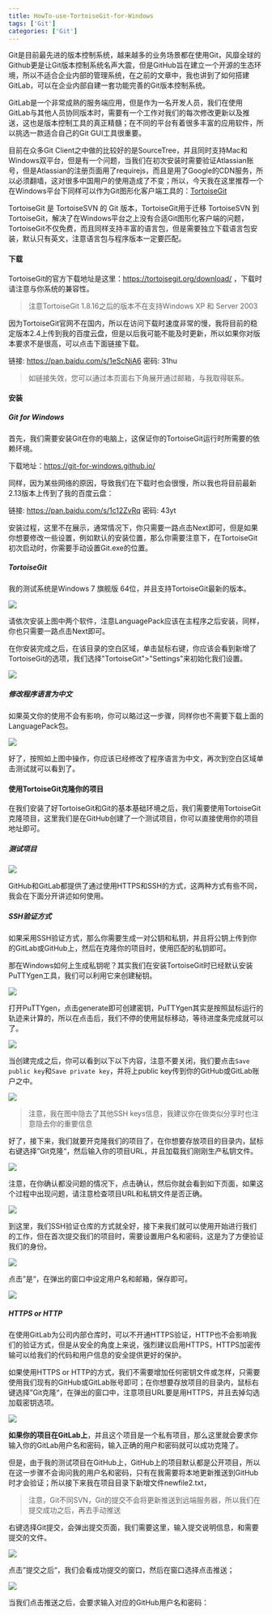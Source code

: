 ```yaml
---
title: HowTo-use-TortoiseGit-for-Windows
tags: ['Git']
categories: ['Git']
---
```


Git是目前最先进的版本控制系统，越来越多的业务场景都在使用Git，风靡全球的Github更是让Git版本控制系统名声大震，但是GitHub旨在建立一个开源的生态环境，所以不适合企业内部的管理系统，在之前的文章中，我也讲到了如何搭建GitLab，可以在企业内部自建一套功能完善的Git版本控制系统。

GitLab是一个非常成熟的服务端应用，但是作为一名开发人员，我们在使用GitLab与其他人员协同版本时，需要有一个工作对我们的每次修改更新以及推送，这也是版本控制工具的真正精髓；在不同的平台有着很多丰富的应用软件，所以挑选一款适合自己的Git GUI工具很重要。

目前在众多Git Client之中做的比较好的是SourceTree，并且同时支持Mac和Windows双平台，但是有一个问题，当我们在初次安装时需要验证Atlassian账号，但是Atlassian的注册页面用了requirejs，而且是用了Google的CDN服务，所以必须翻墙，这对很多中国用户的使用造成了不变；所以，今天我在这里推荐一个在Windows平台下同样可以作为Git图形化客户端工具的：[TortoiseGit][1]



TortoiseGit 是 TortoiseSVN 的 Git 版本，TortoiseGit用于迁移 TortoiseSVN 到 TortoiseGit，解决了在Windows平台之上没有合适Git图形化客户端的问题，TortoiseGit不仅免费，而且同样支持丰富的语言包，但是需要独立下载语言包安装，默认只有英文，注意语言包与程序版本一定要匹配。

#### 下载

TortoiseGit的官方下载地址是这里：https://tortoisegit.org/download/ ，下载时请注意与你系统的兼容性。

> 注意TortoiseGit 1.8.16之后的版本不在支持Windows XP 和 Server 2003

因为TortoiseGit官网不在国内，所以在访问下载时速度非常的慢，我将目前的稳定版本2.4上传到我的百度云盘，但是以后我可能不能及时更新，所以如果你对版本要求不是很高，可以点击下面链接下载。

链接: https://pan.baidu.com/s/1eScNjA6 密码: 31hu

> 如链接失效，您可以通过本页面右下角展开通过邮箱，与我取得联系。

#### 安装

##### Git for Windows

首先，我们需要安装Git在你的电脑上，这保证你的TortoiseGit运行时所需要的依赖环境。

下载地址：https://git-for-windows.github.io/

同样，因为某些网络的原因，导致我们在下载时也会很慢，所以我也将目前最新2.13版本上传到了我的百度云盘：

链接: https://pan.baidu.com/s/1c12ZvRq 密码: 43yt

安装过程，这里不在展示，通常情况下，你只需要一路点击Next即可，但是如果你想要修改一些设置，例如默认的安装位置，那么你需要注意下，在TortoiseGit初次启动时，你需要手动设置Git.exe的位置。

##### TortoiseGit

我的测试系统是Windows 7 旗舰版 64位，并且支持TortoiseGit最新的版本。

![][image-1]

请依次安装上图中两个软件，注意LanguagePack应该在主程序之后安装，同样，你也只需要一路点击Next即可。

在你安装完成之后，在该目录的空白区域，单击鼠标右键，你应该会看到新增了TortoiseGit的选项，我们选择"TortoiseGit"\>"Settings"来初始化我们设置。

![][image-2]



##### 修改程序语言为中文

如果英文你的使用不会有影响，你可以略过这一步骤，同样你也不需要下载上面的LanguagePack包。

![][image-3]

好了，按照如上图中操作，你应该已经修改了程序语言为中文，再次到空白区域单击测试就可以看到了。



#### 使用TortoiseGit克隆你的项目

在我们安装了好TortoiseGit和Git的基本基础环境之后，我们需要使用TortoiseGit克隆项目，这里我们是在GitHub创建了一个测试项目，你可以直接使用你的项目地址即可。

##### 测试项目

![][image-4]

GitHub和GitLab都提供了通过使用HTTPS和SSH的方式，这两种方式有些不同，我会在下面分开讲述如何使用。

##### SSH验证方式

如果采用SSH验证方式，那么你需要生成一对公钥和私钥，并且将公钥上传到你的GitLab或GitHub上，然后在克隆你的项目时，使用匹配的私钥即可。

那在Windows如何上生成私钥呢？其实我们在安装TortoiseGit时已经默认安装PuTTYgen工具，我们可以利用它来创建秘钥。

![][image-5]

打开PuTTYgen，点击generate即可创建密钥，PuTTYgen其实是按照鼠标运行的轨迹来计算的，所以在点击后，我们不停的使用鼠标移动，等待进度条完成就可以了。

![][image-6]

当创建完成之后，你可以看到以下以下内容，注意不要关闭，我们要点击<code>Save public key</code>和<code>Save private key</code>，并将上public key传到你的GitHub或GitLab账户之中。

![][image-7]

> 注意，我在图中隐去了其他SSH keys信息，我建议你在做类似分享时也注意隐去你的重要信息

好了，接下来，我们就要开克隆我们的项目了，在你想要存放项目的目录内，鼠标右键选择”Git克隆“，然后输入你的项目URL，并且加载我们刚刚生产私钥文件。

![][image-8]

注意，在你确认都没问题的情况下，点击确认，然后你就会看到如下页面，如果这个过程中出现问题，请注意检查项目URL和私钥文件是否正确。

![][image-9]

到这里，我们SSH验证仓库的方式就全好，接下来我们就可以使用开始进行我们的工作，但在首次提交我们的项目时，需要设置用户名和密码，这是为了方便验证我们的身份。

![][image-10]

点击”是“，在弹出的窗口中设定用户名和邮箱，保存即可。

![][image-11]



##### HTTPS or HTTP

在使用GitLab为公司内部仓库时，可以不开通HTTPS验证，HTTP也不会影响我们的验证方式，但是从安全的角度上来说，强烈建议启用HTTPS，HTTPS加密传输可以给我们的代码和用户信息的安全提供更好的保护。

如果使用HTTPS or HTTP的方式，我们不需要增加任何密钥文件或怎样，只需要使用我们现有的GitHub或GitLab账号即可；在你想要存放项目的目录内，鼠标右键选择”Git克隆“，在弹出的窗口中，注意项目URL要是用HTTPS，并且去掉勾选加载密钥选项。

![][image-12]

**如果你的项目在GitLab上**，并且这个项目是一个私有项目，那么这里就会要求你输入你的GitLab用户名和密码，输入正确的用户和密码就可以成功克隆了。



但是，由于我的测试项目在GitHub上，GitHub上的项目默认都是公开项目，所以在这一步骤不会询问我的用户名和密码，只有在我需要将本地更新推送到GitHub时才会验证；所以接下来我在项目目录下新增文件newfile2.txt，

> 注意，Git不同SVN，Git的提交不会将更新推送到远端服务器，所以我们在提交成功之后，再去手动推送



右键选择Git提交，会弹出提交页面，我们需要这里，输入提交说明信息，和需要提交的文件。

![][image-13]

点击”提交之后“，我们会看成功提交的窗口，然后在窗口选择点击推送；

![][image-14]

当我们点击推送之后，会要求输入对应的GitHub用户名和密码：

[1]:	https://tortoisegit.org/

[image-1]:	https://samzong.oss-cn-shenzhen.aliyuncs.com/blog/q39b4.jpg
[image-2]:	https://samzong.oss-cn-shenzhen.aliyuncs.com/blog/educ5.jpg
[image-3]:	https://samzong.oss-cn-shenzhen.aliyuncs.com/blog/afmvd.jpg
[image-4]:	https://samzong.oss-cn-shenzhen.aliyuncs.com/blog/ot84j.jpg
[image-5]:	https://samzong.oss-cn-shenzhen.aliyuncs.com/blog/dh1fb.jpg
[image-6]:	https://samzong.oss-cn-shenzhen.aliyuncs.com/blog/2uyf3.jpg
[image-7]:	https://samzong.oss-cn-shenzhen.aliyuncs.com/blog/stgw9.jpg
[image-8]:	https://samzong.oss-cn-shenzhen.aliyuncs.com/blog/y7dsh.jpg
[image-9]:	https://samzong.oss-cn-shenzhen.aliyuncs.com/blog/bltrs.jpg
[image-10]:	https://samzong.oss-cn-shenzhen.aliyuncs.com/blog/07sxd.jpg
[image-11]:	https://samzong.oss-cn-shenzhen.aliyuncs.com/blog/wid9v.jpg
[image-12]:	https://samzong.oss-cn-shenzhen.aliyuncs.com/blog/givvr.jpg
[image-13]:	https://samzong.oss-cn-shenzhen.aliyuncs.com/blog/ata4r.jpg
[image-14]:	https://samzong.oss-cn-shenzhen.aliyuncs.com/blog/q4cq7.jpg